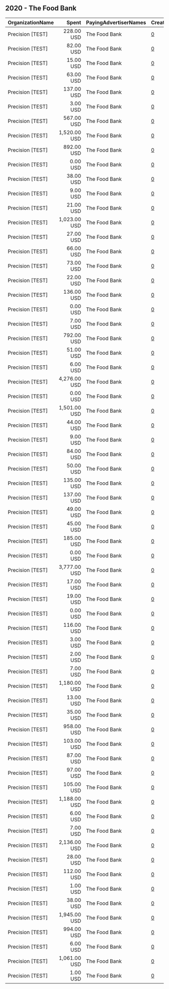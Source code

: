 ## 2020 - The Food Bank 
|OrganizationName|Spent|PayingAdvertiserNames|CreativeUrls|Impressions|Genders|AgeBrackets|CountryCodes|BillingAddresses|CandidateBallotInformation|
|:---|---:|:---|:---|---:|:---|:---|:---|:---|:---|
|Precision [TEST]|228.00 USD|The Food Bank|[0](https://www.snap.com/political-ads/asset/a5b415c4788bedbc47df2c6cd3a397c2d9497e469e461ae1baf2b7d6e7af11e5?mediaType=jpg)|23,837|FEMALE|18-39|united states|"1121 14th Street NW Suite 700,Washington,20005,US"|Voter Registration|
|Precision [TEST]|82.00 USD|The Food Bank|[0](https://www.snap.com/political-ads/asset/4c5369692ad22721804c2e5464389bd24935afe8502a4c3b5458bd7305409c36?mediaType=jpg)|10,721|FEMALE|18-39|united states|"1121 14th Street NW Suite 700,Washington,20005,US"|Voter Registration|
|Precision [TEST]|15.00 USD|The Food Bank|[0](https://www.snap.com/political-ads/asset/e0c02fa50e72e9569b3836e7717c98f4a007c0a5b7b2bf2f6c2c39e93966af4a?mediaType=jpg)|1,842|FEMALE||united states|"1121 14th Street NW Suite 700,Washington,20005,US"|Voter Registration|
|Precision [TEST]|63.00 USD|The Food Bank|[0](https://www.snap.com/political-ads/asset/c997c946cf0bfbd8a3e5ab2c343eacd98654e7221fc657ba96cdc684ad4a7284?mediaType=jpg)|5,239|FEMALE|18+|united states|"1121 14th Street NW Suite 700,Washington,20005,US"|Voter Registration|
|Precision [TEST]|137.00 USD|The Food Bank|[0](https://www.snap.com/political-ads/asset/168c15573d867d0d3dd7e45ccf7d99a3a80ca96316582b41138178163a4e0839?mediaType=jpg)|13,470|FEMALE|18-39|united states|"1121 14th Street NW Suite 700,Washington,20005,US"|Voter Registration|
|Precision [TEST]|3.00 USD|The Food Bank|[0](https://www.snap.com/political-ads/asset/e0c02fa50e72e9569b3836e7717c98f4a007c0a5b7b2bf2f6c2c39e93966af4a?mediaType=jpg)|450|FEMALE|18-39|united states|"1121 14th Street NW Suite 700,Washington,20005,US"|Get Out the Vote|
|Precision [TEST]|567.00 USD|The Food Bank|[0](https://www.snap.com/political-ads/asset/47d32673cc0255fe00369c74817d655b3c8532fbe5ea6c25ea39beefa0da20b1?mediaType=jpg)|57,996|FEMALE|18+|united states|"1121 14th Street NW Suite 700,Washington,20005,US"|Voter Registration|
|Precision [TEST]|1,520.00 USD|The Food Bank|[0](https://www.snap.com/political-ads/asset/4c5369692ad22721804c2e5464389bd24935afe8502a4c3b5458bd7305409c36?mediaType=jpg)|143,690|FEMALE|18+|united states|"1121 14th Street NW Suite 700,Washington,20005,US"|Voter Registration|
|Precision [TEST]|892.00 USD|The Food Bank|[0](https://www.snap.com/political-ads/asset/aaf5a0841328b85aa70505abd5762fc5d1d0e16afb6c68f108adc2baf668f776?mediaType=png)|182,471||18-25||"1121 14th Street NW Suite 700,Washington,20005,US"|List Building|
|Precision [TEST]|0.00 USD|The Food Bank|[0](https://www.snap.com/political-ads/asset/ecf2b24cacad982fefb26f44a31afef78c2f52996624660d19639733f95f4fab?mediaType=jpg)|41|FEMALE||united states|"1121 14th Street NW Suite 700,Washington,20005,US"|Get Out the Vote|
|Precision [TEST]|38.00 USD|The Food Bank|[0](https://www.snap.com/political-ads/asset/939d59bd0ef6fda9ac812c57030892b1c0f4c305a7409a52e2501ff1cd215f78?mediaType=jpg)|6,158|FEMALE|18-39|united states|"1121 14th Street NW Suite 700,Washington,20005,US"|Voter Registration|
|Precision [TEST]|9.00 USD|The Food Bank|[0](https://www.snap.com/political-ads/asset/ecf2b24cacad982fefb26f44a31afef78c2f52996624660d19639733f95f4fab?mediaType=jpg)|1,018|FEMALE|18+|united states|"1121 14th Street NW Suite 700,Washington,20005,US"|Get Out the Vote|
|Precision [TEST]|21.00 USD|The Food Bank|[0](https://www.snap.com/political-ads/asset/47d32673cc0255fe00369c74817d655b3c8532fbe5ea6c25ea39beefa0da20b1?mediaType=jpg)|2,074|FEMALE|18+|united states|"1121 14th Street NW Suite 700,Washington,20005,US"|Get Out the Vote|
|Precision [TEST]|1,023.00 USD|The Food Bank|[0](https://www.snap.com/political-ads/asset/e0c02fa50e72e9569b3836e7717c98f4a007c0a5b7b2bf2f6c2c39e93966af4a?mediaType=jpg)|90,252|FEMALE|18+|united states|"1121 14th Street NW Suite 700,Washington,20005,US"|Voter Registration|
|Precision [TEST]|27.00 USD|The Food Bank|[0](https://www.snap.com/political-ads/asset/a5b415c4788bedbc47df2c6cd3a397c2d9497e469e461ae1baf2b7d6e7af11e5?mediaType=jpg)|3,086|FEMALE|18+|united states|"1121 14th Street NW Suite 700,Washington,20005,US"|Get Out the Vote|
|Precision [TEST]|66.00 USD|The Food Bank|[0](https://www.snap.com/political-ads/asset/a5b415c4788bedbc47df2c6cd3a397c2d9497e469e461ae1baf2b7d6e7af11e5?mediaType=jpg)|9,171|FEMALE|18-39|united states|"1121 14th Street NW Suite 700,Washington,20005,US"|Voter Registration|
|Precision [TEST]|73.00 USD|The Food Bank|[0](https://www.snap.com/political-ads/asset/168c15573d867d0d3dd7e45ccf7d99a3a80ca96316582b41138178163a4e0839?mediaType=jpg)|11,540|FEMALE|18-39|united states|"1121 14th Street NW Suite 700,Washington,20005,US"|Voter Registration|
|Precision [TEST]|22.00 USD|The Food Bank|[0](https://www.snap.com/political-ads/asset/168c15573d867d0d3dd7e45ccf7d99a3a80ca96316582b41138178163a4e0839?mediaType=jpg)|2,384|FEMALE||united states|"1121 14th Street NW Suite 700,Washington,20005,US"|Voter Registration|
|Precision [TEST]|136.00 USD|The Food Bank|[0](https://www.snap.com/political-ads/asset/a5b415c4788bedbc47df2c6cd3a397c2d9497e469e461ae1baf2b7d6e7af11e5?mediaType=jpg)|13,252|FEMALE|18+|united states|"1121 14th Street NW Suite 700,Washington,20005,US"|Get Out the Vote|
|Precision [TEST]|0.00 USD|The Food Bank|[0](https://www.snap.com/political-ads/asset/e0c02fa50e72e9569b3836e7717c98f4a007c0a5b7b2bf2f6c2c39e93966af4a?mediaType=jpg)|39|FEMALE||united states|"1121 14th Street NW Suite 700,Washington,20005,US"|Get Out the Vote|
|Precision [TEST]|7.00 USD|The Food Bank|[0](https://www.snap.com/political-ads/asset/a5b415c4788bedbc47df2c6cd3a397c2d9497e469e461ae1baf2b7d6e7af11e5?mediaType=jpg)|923|FEMALE|18-39|united states|"1121 14th Street NW Suite 700,Washington,20005,US"|Get Out the Vote|
|Precision [TEST]|792.00 USD|The Food Bank|[0](https://www.snap.com/political-ads/asset/939d59bd0ef6fda9ac812c57030892b1c0f4c305a7409a52e2501ff1cd215f78?mediaType=jpg)|81,627|FEMALE|18+|united states|"1121 14th Street NW Suite 700,Washington,20005,US"|Voter Registration|
|Precision [TEST]|51.00 USD|The Food Bank|[0](https://www.snap.com/political-ads/asset/4c5369692ad22721804c2e5464389bd24935afe8502a4c3b5458bd7305409c36?mediaType=jpg)|4,683|FEMALE|18+|united states|"1121 14th Street NW Suite 700,Washington,20005,US"|Get Out the Vote|
|Precision [TEST]|6.00 USD|The Food Bank|[0](https://www.snap.com/political-ads/asset/4c5369692ad22721804c2e5464389bd24935afe8502a4c3b5458bd7305409c36?mediaType=jpg)|676|FEMALE|18-39|united states|"1121 14th Street NW Suite 700,Washington,20005,US"|Get Out the Vote|
|Precision [TEST]|4,276.00 USD|The Food Bank|[0](https://www.snap.com/political-ads/asset/92a01f0e3c1e4f1c5c17a9f0cf6c888c53a96d1722218d130dbc72b9de4d03ff?mediaType=jpg)|358,390|FEMALE|17+|united states|"1121 14th Street NW Suite 700,Washington,20005,US"|Voter Registration|
|Precision [TEST]|0.00 USD|The Food Bank|[0](https://www.snap.com/political-ads/asset/47d32673cc0255fe00369c74817d655b3c8532fbe5ea6c25ea39beefa0da20b1?mediaType=jpg)|51|FEMALE||united states|"1121 14th Street NW Suite 700,Washington,20005,US"|Get Out the Vote|
|Precision [TEST]|1,501.00 USD|The Food Bank|[0](https://www.snap.com/political-ads/asset/a5b415c4788bedbc47df2c6cd3a397c2d9497e469e461ae1baf2b7d6e7af11e5?mediaType=jpg)|157,419|FEMALE|18+|united states|"1121 14th Street NW Suite 700,Washington,20005,US"|Voter Registration|
|Precision [TEST]|44.00 USD|The Food Bank|[0](https://www.snap.com/political-ads/asset/168c15573d867d0d3dd7e45ccf7d99a3a80ca96316582b41138178163a4e0839?mediaType=jpg)|4,547|FEMALE|18+|united states|"1121 14th Street NW Suite 700,Washington,20005,US"|Get Out the Vote|
|Precision [TEST]|9.00 USD|The Food Bank|[0](https://www.snap.com/political-ads/asset/a5b415c4788bedbc47df2c6cd3a397c2d9497e469e461ae1baf2b7d6e7af11e5?mediaType=jpg)|893|FEMALE|18+|united states|"1121 14th Street NW Suite 700,Washington,20005,US"|Get Out the Vote|
|Precision [TEST]|84.00 USD|The Food Bank|[0](https://www.snap.com/political-ads/asset/c997c946cf0bfbd8a3e5ab2c343eacd98654e7221fc657ba96cdc684ad4a7284?mediaType=jpg)|7,716|FEMALE|18-39|united states|"1121 14th Street NW Suite 700,Washington,20005,US"|Voter Registration|
|Precision [TEST]|50.00 USD|The Food Bank|[0](https://www.snap.com/political-ads/asset/e0c02fa50e72e9569b3836e7717c98f4a007c0a5b7b2bf2f6c2c39e93966af4a?mediaType=jpg)|5,031|FEMALE|18+|united states|"1121 14th Street NW Suite 700,Washington,20005,US"|Get Out the Vote|
|Precision [TEST]|135.00 USD|The Food Bank|[0](https://www.snap.com/political-ads/asset/92a01f0e3c1e4f1c5c17a9f0cf6c888c53a96d1722218d130dbc72b9de4d03ff?mediaType=jpg)|11,947|FEMALE|26-39|united states|"1121 14th Street NW Suite 700,Washington,20005,US"|Get Out the Vote|
|Precision [TEST]|137.00 USD|The Food Bank|[0](https://www.snap.com/political-ads/asset/47d32673cc0255fe00369c74817d655b3c8532fbe5ea6c25ea39beefa0da20b1?mediaType=jpg)|13,637|FEMALE|18-39|united states|"1121 14th Street NW Suite 700,Washington,20005,US"|Voter Registration|
|Precision [TEST]|49.00 USD|The Food Bank|[0](https://www.snap.com/political-ads/asset/939d59bd0ef6fda9ac812c57030892b1c0f4c305a7409a52e2501ff1cd215f78?mediaType=jpg)|5,202|FEMALE|18+|united states|"1121 14th Street NW Suite 700,Washington,20005,US"|Get Out the Vote|
|Precision [TEST]|45.00 USD|The Food Bank|[0](https://www.snap.com/political-ads/asset/e0c02fa50e72e9569b3836e7717c98f4a007c0a5b7b2bf2f6c2c39e93966af4a?mediaType=jpg)|6,533|FEMALE|18-39|united states|"1121 14th Street NW Suite 700,Washington,20005,US"|Voter Registration|
|Precision [TEST]|185.00 USD|The Food Bank|[0](https://www.snap.com/political-ads/asset/4c5369692ad22721804c2e5464389bd24935afe8502a4c3b5458bd7305409c36?mediaType=jpg)|17,021|FEMALE|18-39|united states|"1121 14th Street NW Suite 700,Washington,20005,US"|Voter Registration|
|Precision [TEST]|0.00 USD|The Food Bank|[0](https://www.snap.com/political-ads/asset/2eef3f0e0b925e764486a6cd7aec031c8184cd74c1e848b514931bb7adb80058?mediaType=jpg)|88|FEMALE||united states|"1121 14th Street NW Suite 700,Washington,20005,US"|Get Out the Vote|
|Precision [TEST]|3,777.00 USD|The Food Bank|[0](https://www.snap.com/political-ads/asset/4c5369692ad22721804c2e5464389bd24935afe8502a4c3b5458bd7305409c36?mediaType=jpg)|284,784|FEMALE|17+|united states|"1121 14th Street NW Suite 700,Washington,20005,US"|Voter Registration|
|Precision [TEST]|17.00 USD|The Food Bank|[0](https://www.snap.com/political-ads/asset/4c5369692ad22721804c2e5464389bd24935afe8502a4c3b5458bd7305409c36?mediaType=jpg)|1,643|FEMALE||united states|"1121 14th Street NW Suite 700,Washington,20005,US"|Voter Registration|
|Precision [TEST]|19.00 USD|The Food Bank|[0](https://www.snap.com/political-ads/asset/a5b415c4788bedbc47df2c6cd3a397c2d9497e469e461ae1baf2b7d6e7af11e5?mediaType=jpg)|2,152|FEMALE||united states|"1121 14th Street NW Suite 700,Washington,20005,US"|Voter Registration|
|Precision [TEST]|0.00 USD|The Food Bank|[0](https://www.snap.com/political-ads/asset/168c15573d867d0d3dd7e45ccf7d99a3a80ca96316582b41138178163a4e0839?mediaType=jpg)|48|FEMALE||united states|"1121 14th Street NW Suite 700,Washington,20005,US"|Get Out the Vote|
|Precision [TEST]|116.00 USD|The Food Bank|[0](https://www.snap.com/political-ads/asset/92a01f0e3c1e4f1c5c17a9f0cf6c888c53a96d1722218d130dbc72b9de4d03ff?mediaType=jpg)|11,468|FEMALE|18+|united states|"1121 14th Street NW Suite 700,Washington,20005,US"|Get Out the Vote|
|Precision [TEST]|3.00 USD|The Food Bank|[0](https://www.snap.com/political-ads/asset/c997c946cf0bfbd8a3e5ab2c343eacd98654e7221fc657ba96cdc684ad4a7284?mediaType=jpg)|272|FEMALE|18+|united states|"1121 14th Street NW Suite 700,Washington,20005,US"|Get Out the Vote|
|Precision [TEST]|2.00 USD|The Food Bank|[0](https://www.snap.com/political-ads/asset/2eef3f0e0b925e764486a6cd7aec031c8184cd74c1e848b514931bb7adb80058?mediaType=jpg)|224|FEMALE|18+|united states|"1121 14th Street NW Suite 700,Washington,20005,US"|Get Out the Vote|
|Precision [TEST]|7.00 USD|The Food Bank|[0](https://www.snap.com/political-ads/asset/92a01f0e3c1e4f1c5c17a9f0cf6c888c53a96d1722218d130dbc72b9de4d03ff?mediaType=jpg)|798|FEMALE|18+|united states|"1121 14th Street NW Suite 700,Washington,20005,US"|Get Out the Vote|
|Precision [TEST]|1,180.00 USD|The Food Bank|[0](https://www.snap.com/political-ads/asset/efe13aa191ad43a1b235ad306f019eceb2b66c93c2dfe052cabaf528f5181390?mediaType=png)|254,424||18-25||"1121 14th Street NW Suite 700,Washington,20005,US"|List Building|
|Precision [TEST]|13.00 USD|The Food Bank|[0](https://www.snap.com/political-ads/asset/ecf2b24cacad982fefb26f44a31afef78c2f52996624660d19639733f95f4fab?mediaType=jpg)|1,390|FEMALE||united states|"1121 14th Street NW Suite 700,Washington,20005,US"|Voter Registration|
|Precision [TEST]|35.00 USD|The Food Bank|[0](https://www.snap.com/political-ads/asset/47d32673cc0255fe00369c74817d655b3c8532fbe5ea6c25ea39beefa0da20b1?mediaType=jpg)|5,601|FEMALE|18-39|united states|"1121 14th Street NW Suite 700,Washington,20005,US"|Voter Registration|
|Precision [TEST]|958.00 USD|The Food Bank|[0](https://www.snap.com/political-ads/asset/69636d86fffe0b47ecf85598cb7afa6543e98fbeab15de180fac729aa0874858?mediaType=png)|198,556||18-25||"1121 14th Street NW Suite 700,Washington,20005,US"|List Building|
|Precision [TEST]|103.00 USD|The Food Bank|[0](https://www.snap.com/political-ads/asset/ecf2b24cacad982fefb26f44a31afef78c2f52996624660d19639733f95f4fab?mediaType=jpg)|11,184|FEMALE|18-39|united states|"1121 14th Street NW Suite 700,Washington,20005,US"|Voter Registration|
|Precision [TEST]|87.00 USD|The Food Bank|[0](https://www.snap.com/political-ads/asset/2eef3f0e0b925e764486a6cd7aec031c8184cd74c1e848b514931bb7adb80058?mediaType=jpg)|7,844|FEMALE|18+|united states|"1121 14th Street NW Suite 700,Washington,20005,US"|Voter Registration|
|Precision [TEST]|97.00 USD|The Food Bank|[0](https://www.snap.com/political-ads/asset/ecf2b24cacad982fefb26f44a31afef78c2f52996624660d19639733f95f4fab?mediaType=jpg)|9,641|FEMALE|18+|united states|"1121 14th Street NW Suite 700,Washington,20005,US"|Get Out the Vote|
|Precision [TEST]|105.00 USD|The Food Bank|[0](https://www.snap.com/political-ads/asset/a5b415c4788bedbc47df2c6cd3a397c2d9497e469e461ae1baf2b7d6e7af11e5?mediaType=jpg)|8,463|FEMALE|26-39|united states|"1121 14th Street NW Suite 700,Washington,20005,US"|Get Out the Vote|
|Precision [TEST]|1,188.00 USD|The Food Bank|[0](https://www.snap.com/political-ads/asset/abe7ec390bd22fbde88b2438df74e855bd95fcb6cb9be77dc6214a21386fc41b?mediaType=png)|254,512||18-25||"1121 14th Street NW Suite 700,Washington,20005,US"|List Building|
|Precision [TEST]|6.00 USD|The Food Bank|[0](https://www.snap.com/political-ads/asset/168c15573d867d0d3dd7e45ccf7d99a3a80ca96316582b41138178163a4e0839?mediaType=jpg)|587|FEMALE|18-39|united states|"1121 14th Street NW Suite 700,Washington,20005,US"|Get Out the Vote|
|Precision [TEST]|7.00 USD|The Food Bank|[0](https://www.snap.com/political-ads/asset/47d32673cc0255fe00369c74817d655b3c8532fbe5ea6c25ea39beefa0da20b1?mediaType=jpg)|901|FEMALE|18-39|united states|"1121 14th Street NW Suite 700,Washington,20005,US"|Get Out the Vote|
|Precision [TEST]|2,136.00 USD|The Food Bank|[0](https://www.snap.com/political-ads/asset/0a513349a1f53dce5d47ff33b581126b219b032c7947cd3635c80d59c74a158a?mediaType=png)|421,987||18-25||"1121 14th Street NW Suite 700,Washington,20005,US"|List Building|
|Precision [TEST]|28.00 USD|The Food Bank|[0](https://www.snap.com/political-ads/asset/47d32673cc0255fe00369c74817d655b3c8532fbe5ea6c25ea39beefa0da20b1?mediaType=jpg)|2,803|FEMALE||united states|"1121 14th Street NW Suite 700,Washington,20005,US"|Voter Registration|
|Precision [TEST]|112.00 USD|The Food Bank|[0](https://www.snap.com/political-ads/asset/e0c02fa50e72e9569b3836e7717c98f4a007c0a5b7b2bf2f6c2c39e93966af4a?mediaType=jpg)|10,800|FEMALE|18-39|united states|"1121 14th Street NW Suite 700,Washington,20005,US"|Voter Registration|
|Precision [TEST]|1.00 USD|The Food Bank|[0](https://www.snap.com/political-ads/asset/4c5369692ad22721804c2e5464389bd24935afe8502a4c3b5458bd7305409c36?mediaType=jpg)|83|FEMALE||united states|"1121 14th Street NW Suite 700,Washington,20005,US"|Get Out the Vote|
|Precision [TEST]|38.00 USD|The Food Bank|[0](https://www.snap.com/political-ads/asset/ecf2b24cacad982fefb26f44a31afef78c2f52996624660d19639733f95f4fab?mediaType=jpg)|3,447|FEMALE|26-39|united states|"1121 14th Street NW Suite 700,Washington,20005,US"|Get Out the Vote|
|Precision [TEST]|1,945.00 USD|The Food Bank|[0](https://www.snap.com/political-ads/asset/939d59bd0ef6fda9ac812c57030892b1c0f4c305a7409a52e2501ff1cd215f78?mediaType=jpg)|155,481|FEMALE|17+|united states|"1121 14th Street NW Suite 700,Washington,20005,US"|Voter Registration|
|Precision [TEST]|994.00 USD|The Food Bank|[0](https://www.snap.com/political-ads/asset/168c15573d867d0d3dd7e45ccf7d99a3a80ca96316582b41138178163a4e0839?mediaType=jpg)|100,698|FEMALE|18+|united states|"1121 14th Street NW Suite 700,Washington,20005,US"|Voter Registration|
|Precision [TEST]|6.00 USD|The Food Bank|[0](https://www.snap.com/political-ads/asset/ecf2b24cacad982fefb26f44a31afef78c2f52996624660d19639733f95f4fab?mediaType=jpg)|666|FEMALE|18-39|united states|"1121 14th Street NW Suite 700,Washington,20005,US"|Get Out the Vote|
|Precision [TEST]|1,061.00 USD|The Food Bank|[0](https://www.snap.com/political-ads/asset/76a7fb62847d0691cd65231aebe60453a98f97de4404682f35010194b0f7791c?mediaType=png)|218,545||18-25||"1121 14th Street NW Suite 700,Washington,20005,US"|List Building|
|Precision [TEST]|1.00 USD|The Food Bank|[0](https://www.snap.com/political-ads/asset/a5b415c4788bedbc47df2c6cd3a397c2d9497e469e461ae1baf2b7d6e7af11e5?mediaType=jpg)|168|FEMALE||united states|"1121 14th Street NW Suite 700,Washington,20005,US"|Get Out the Vote|

